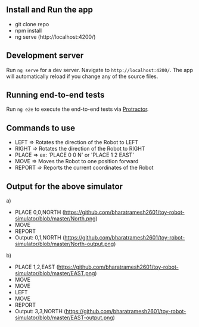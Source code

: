 ## Install and Run the app
- git clone repo
- npm install
- ng serve (http://localhost:4200/)

## Development server

Run `ng serve` for a dev server. Navigate to `http://localhost:4200/`. The app will automatically reload if you change any of the source files.

## Running end-to-end tests

Run `ng e2e` to execute the end-to-end tests via [Protractor](http://www.protractortest.org/).

## Commands to use
- LEFT => Rotates the direction of the Robot to LEFT
- RIGHT => Rotates the direction of the Robot to RIGHT
- PLACE => ex: 'PLACE 0 0 N' or 'PLACE 1 2 EAST'
- MOVE => Moves the Robot to one position forward
- REPORT => Reports the current coordinates of the Robot

## Output for the above simulator

a)
- PLACE 0,0,NORTH (https://github.com/bharatramesh2601/toy-robot-simulator/blob/master/North.png)
- MOVE
- REPORT
- Output: 0,1,NORTH (https://github.com/bharatramesh2601/toy-robot-simulator/blob/master/North-output.png)


b)
- PLACE 1,2,EAST (https://github.com/bharatramesh2601/toy-robot-simulator/blob/master/EAST.png)
- MOVE
- MOVE
- LEFT
- MOVE
- REPORT
- Output: 3,3,NORTH (https://github.com/bharatramesh2601/toy-robot-simulator/blob/master/EAST-output.png)
